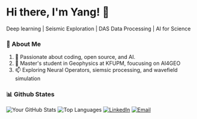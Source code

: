 # Hi there, I'm Yang! 👋
Deep learning | Seismic Exploration | DAS Data Processing | AI for Science
### 🚀 About Me
  1) 🌱 Passionate about coding, open source, and AI.
  2) 🔭 Master's student in Geophysics at KFUPM, foucusing on AI4GEO 
  3) 📫 Exploring Neural Operators, siemsic processing, and wavefield simulation


### 📊 Github States
![Your GitHub Stats](https://github-readme-stats.vercel.app/api?username=cuiyang512&show_icons=true&theme=radical)
![Top Languages](https://github-readme-stats.vercel.app/api/top-langs/?username=cuiyang512&layout=compact&theme=tokyonight)
[![LinkedIn](https://img.shields.io/badge/LinkedIn-0077B5?style=for-the-badge&logo=linkedin&logoColor=white)]([https://www.linkedin.com/in/your-username/](https://www.linkedin.com/in/yang-cui-414aa6321/))
[![Email](https://img.shields.io/badge/Email-D14836?style=for-the-badge&logo=gmail&logoColor=white)](mailto:yang.cui512@gmail.com.com)
